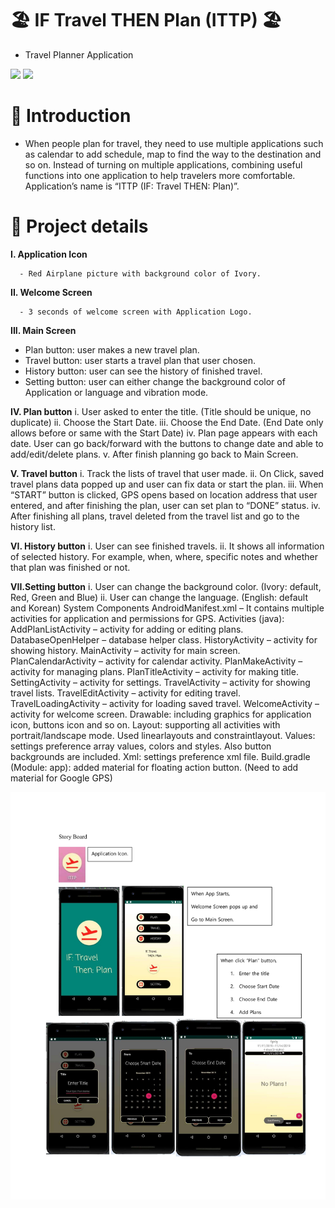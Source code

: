 # 🏖 IF Travel THEN Plan (ITTP) 🏖

- Travel Planner Application

<div>
  <picture>
    <img src="https://img.shields.io/badge/Java-ED8B00?style=flat&logo=openjdk&logoColor=white"/>
  </picture>
  
  <picture>
    <img src="https://img.shields.io/badge/Android Studio-3DDC84?style=flat&logo=Android Studio&logoColor=white"/>
  </picture>
</div>

# 🚀 Introduction

- When people plan for travel, they need to use multiple applications such as calendar
to add schedule, map to find the way to the destination and so on. Instead of turning
on multiple applications, combining useful functions into one application to help
travelers more comfortable. Application’s name is “ITTP (IF: Travel THEN: Plan)”.

# 📖 Project details

**I. Application Icon**
```
  - Red Airplane picture with background color of Ivory.
```

**II. Welcome Screen**
```
  - 3 seconds of welcome screen with Application Logo.
```

**III. Main Screen**
  - Plan button: user makes a new travel plan.
  - Travel button: user starts a travel plan that user chosen.
  - History button: user can see the history of finished travel.
  - Setting button: user can either change the background color of Application or language and vibration mode.

**IV. Plan button**
  i. User asked to enter the title. (Title should be unique, no duplicate)
  ii. Choose the Start Date.
  iii. Choose the End Date. (End Date only allows before or same with the
  Start Date)
  iv. Plan page appears with each date. User can go back/forward with the
  buttons to change date and able to add/edit/delete plans.
  v. After finish planning go back to Main Screen.
  
**V. Travel button**
  i. Track the lists of travel that user made.
  ii. On Click, saved travel plans data popped up and user can fix data or
  start the plan.
  iii. When “START” button is clicked, GPS opens based on location address
  that user entered, and after finishing the plan, user can set plan to
  “DONE” status.
  iv. After finishing all plans, travel deleted from the travel list and go to the
  history list.
  
**VI. History button**
  i. User can see finished travels.
  ii. It shows all information of selected history. For example, when, where,
  specific notes and whether that plan was finished or not.
  
**VII.Setting button**
  i. User can change the background color. (Ivory: default, Red, Green and
  Blue)
  ii. User can change the language. (English: default and Korean)
System Components
AndroidManifest.xml – It contains multiple activities for application and
permissions for GPS.
Activities (java):
AddPlanListActivity – activity for adding or editing plans.
DatabaseOpenHelper – database helper class.
HistoryActivity – activity for showing history.
MainActivity – activity for main screen.
PlanCalendarActivity – activity for calendar activity.
PlanMakeActivity – activity for managing plans.
PlanTitleActivity – activity for making title.
SettingActivity – activity for settings.
TravelActivity – activity for showing travel lists.
TravelEditActivity – activity for editing travel.
TravelLoadingActivity – activity for loading saved travel.
WelcomeActivity – activity for welcome screen.
Drawable: including graphics for application icon, buttons icon and so on.
Layout: supporting all activities with portrait/landscape mode. Used linearlayouts
and constraintlayout.
Values: settings preference array values, colors and styles. Also button backgrounds
are included.
Xml: settings preference xml file.
Build.gradle (Module: app): added material for floating action button.
 (Need to add material for Google GPS)
















<img src="image1.jpg"/>


